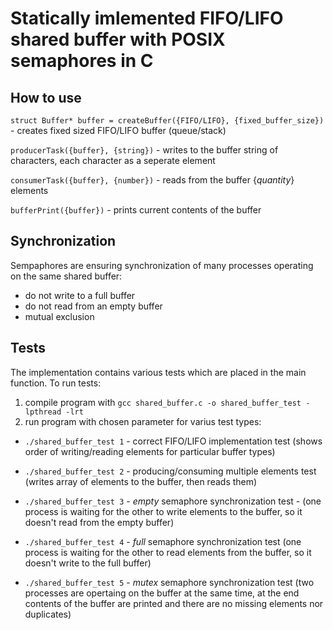 # Statically imlemented FIFO/LIFO shared buffer with POSIX semaphores in C

## How to use
```struct Buffer* buffer = createBuffer({FIFO/LIFO}, {fixed_buffer_size})``` - creates fixed sized FIFO/LIFO buffer (queue/stack)

```producerTask({buffer}, {string})``` - writes to the buffer string of characters, each character as a seperate element

```consumerTask({buffer}, {number})``` - reads from the buffer {_quantity_} elements

```bufferPrint({buffer})``` - prints current contents of the buffer


## Synchronization
Sempaphores are ensuring synchronization of many processes operating on the same shared buffer:
 - do not write to a full buffer
 - do not read from an empty buffer 
 - mutual exclusion

## Tests
The implementation contains various tests which are placed in the main function. To run tests: 
1. compile program with ```gcc shared_buffer.c -o shared_buffer_test -lpthread -lrt```
2. run program with chosen parameter for varius test types:
- ```./shared_buffer_test 1``` - correct FIFO/LIFO implementation test (shows order of writing/reading elements for particular buffer types)

- ```./shared_buffer_test 2``` - producing/consuming multiple elements test (writes array of elements to the buffer, then reads them)

- ```./shared_buffer_test 3``` - _empty_ semaphore synchronization test - (one process is waiting for the other to write elements to the buffer, so it doesn't read from the empty buffer)

- ```./shared_buffer_test 4``` - _full_ semaphore synchronization test (one process is waiting for the other to read elements from the buffer, so it doesn't write to the full buffer)

- ```./shared_buffer_test 5``` - _mutex_ semaphore synchronization test (two processes are opertaing on the buffer at the same time, at the end contents of the buffer are printed and there are no missing elements nor duplicates)


